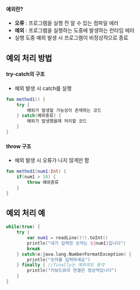 
#### 예외란?
- **오류** : 프로그램을 실행 전 알 수 있는 컴파일 에러
- **예외** : 프로그램을 실행하는 도중에 발생하는 런타임 에러
- 실행 도중 예외 발생 시 프로그램이 비정상적으로 종료

## 예외 처리 방법
#### try-catch의 구조
- 예외 발생 시 catch를 실행
```Kotlin
fun method1() {
	try {
		예외가 발생할 가능성이 존재하는 코드
	} catch(예외종류) {
		예외가 발생했을때 처리할 코드
	}
}
```

#### throw 구조
- 예외 발생 시 오류가 나지 않게만 함
```Kotlin
fun method1(num1:Int) {
	if(num1 > 10) {
		throw 예외종류
	}
}
```

## 예외 처리 예

```Kotlin
while(true) {
	try {
		var num1 = readLine()!!.toInt()
		println("내가 입력한 숫자는 ${num1}입니다")
		break
	} catch(e:java.lang.NumberFormatException) {
		println("숫자를 입력하세요")
	} finally { //finally는 예외여도 동작
		println("키보드와의 연결은 정상적입니다")
	}
}
```
